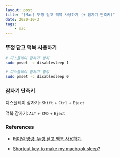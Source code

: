 ```yaml
---
layout: post
title: "[Mac] 뚜껑 닫고 맥북 사용하기 (+ 잠자기 단축키)"
date: 2020-10-3
tags:
    - mac
---
```


### 뚜껑 닫고 맥북 사용하기

```bash
# 디스플레이 잠자기 방지
sudo pmset -c disablesleep 1

# 디스플레이 잠자기 활성
sudo pmset -c disablesleep 0
```


### 잠자기 단축키

디스플레이 잠자기: `Shift` + `Ctrl` + `Eject`

맥북 잠자기: `ALT` + `CMD` + `Eject`


### References

- [터미널 명령: 뚜껑 닫고 맥북 사용하기](https://ssumer.com/%ED%84%B0%EB%AF%B8%EB%84%90-%EB%AA%85%EB%A0%B9-%EB%9A%9C%EA%BB%91-%EB%8B%AB%EA%B3%A0-%EB%A7%A5%EB%B6%81-%EC%82%AC%EC%9A%A9%ED%95%98%EA%B8%B0/)

- [Shortcut key to make my macbook sleep?](https://apple.stackexchange.com/questions/117102/shortcut-key-to-make-my-macbook-sleep/117103)
